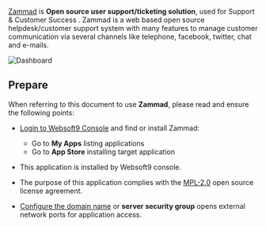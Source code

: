 [Zammad](https://zammad.org/) is **Open source user support/ticketing solution**, used for Support & Customer Success . Zammad is a web based open source helpdesk/customer support system with many features to manage customer communication via several channels like telephone, facebook, twitter, chat and e-mails. 


![Dashboard](https://libs.websoft9.com/Websoft9/DocsPicture/zh/zammad/zammad-gui-websoft9.png)


## Prepare

When referring to this document to use **Zammad**, please read and ensure the following points:

- [Login to Websoft9 Console](./login-console) and find or install Zammad:
  - Go to **My Apps** listing applications 
  - Go to **App Store** installing target application

- This application is installed by Websoft9 console.


- The purpose of this application complies with the [MPL-2.0](https://opensource.org/licenses/MPL-2.0) open source license agreement.


- [Configure the domain name](./domain-set) or **server security group** opens external network ports for application access.